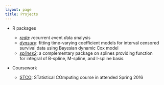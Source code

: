 ```yaml
---
layout: page
title: Projects
---
```


+ R packages
    + [*reda*](https://github.com/wenjie2wang/reda): *r*ecurrent *e*vent *d*ata
      *a*nalysis
    + [*dynsurv*](https://github.com/wenjie2wang/dynsurv): fitting time-varying
    coefficient models for interval censored survival data using Bayesian
    dynamic Cox model
    + [*splines2*](https://github.com/wenjie2wang/splines2): a complementary
      package on splines providing function for integral of B-spline, M-spline,
      and I-spline basis


+ Coursework
    + <a href="{{site.baseurl}}/stco">STCO</a>:
    STatistical COmputing course in attended Spring 2016

